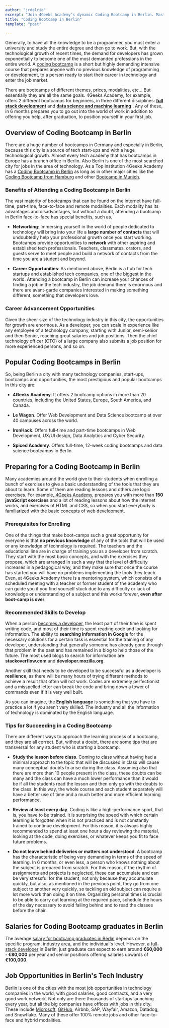 ```yaml
---
author: "jrdelrio"
excerpt: "Join 4Geeks Academy’s dynamic Coding Bootcamp in Berlin. Master coding skills and launch your career in Germany’s vibrant tech scene."
title: "Coding Bootcamp in Berlin"
template: "post"

---
```


Generally, to have all the knowledge to be a programmer, you must enter a university and study the entire degree and then go to work. But, with the technological growth of recent times, the demand for developers has grown exponentially to become one of the most demanded professions in the entire world. A [coding bootcamp](https://4geeksacademy.com/us/coding-bootcamp) is a short but highly demanding intensive course that prepares anyone with no previous knowledge of programming or development, to a person ready to start their career in technology and enter the job market.

There are bootcamps of different themes, prices, modalities, etc… But essentially they are all the same goals. 4Geeks Academy, for example, offers 2 different bootcamps for beginners, in three different disciplines: [**full stack development**](https://4geeksacademy.com/us/coding-bootcamps/part-time-full-stack-developer) and [**data science and machine learning**](https://4geeksacademy.com/us/coding-bootcamps/datascience-machine-learning) . Any of these, in 6 months prepares you to go out into the world of work in addition to offering you help, after graduation, to position yourself in your first job.


## Overview of Coding Bootcamp in Berlin

There are a huge number of bootcamps in Germany and especially in Berlin, because this city is a source of tech start-ups and with a huge technological growth. Almost every tech academy that has bootcamps in Europe has a branch office in Berlin. Also Berlin is one of the most searched city for jobs in the area of technology. As a Top institution 4Geeks Academy has a [Coding Bootcamp in Berlin](https://4geeksacademy.com/us/coding-campus/coding-bootcamp-berlin-germany) as long as in other major cities like the [Coding Bootcamp from Hamburg](https://4geeksacademy.com/us/coding-campus/coding-bootcamp-hamburg-germany) and other [Bootcamp in Munich](https://4geeksacademy.com/us/coding-campus/coding-bootcamp-munich-germany).

### Benefits of Attending a Coding Bootcamp in Berlin

The vast majority of bootcamps that can be found on the internet have full-time, part-time, face-to-face and remote modalities. Each modality has its advantages and disadvantages, but without a doubt, attending a bootcamp in Berlin face-to-face has special benefits, such as.

+ **Networking**: Immersing yourself in the world of people dedicated to technology will bring into your life a **large number of contacts** that will undoubtedly help your professional growth once you start working. Bootcamps provide opportunities to **network** with other aspiring and established tech professionals. Teachers, classmates, orators, and guests serve to meet people and build a network of contacts from the time you are a student and beyond.

+ **Career Opportunities**: As mentioned above, Berlin is a hub for tech startups and established tech companies, one of the biggest in the world. Attending a bootcamp in Berlin can increase your chances of finding a job in the tech industry, the job demand there is enormous and there are avant-garde companies interested in making something different, something that developers love.


### Career Advancement Opportunities

Given the sheer size of the technology industry in this city, the opportunities for growth are enormous. As a developer, you can scale in experience like any employee of a technology company, starting with Junior, semi-senior and then Senior, reaching great salaries and job positions. Then the chief technology officer (CTO) of a large company also submits a job position for more experienced persons, and so on.

## Popular Coding Bootcamps in Berlin

So, being Berlin a city with many technology companies, start-ups, bootcamps and opportunities, the most prestigious and popular bootcamps in this city are:

+ **4Geeks Academy**. It offers 2 bootcamp options in more than 20 countries, including the United States, Europe, South America, and Canada.

+ **Le Wagon**. Offer Web Development and Data Science bootcamp at over 40 campuses across the world.

+ **IronHack**. Offers full-time and part-time bootcamps in Web Development, UX/UI design, Data Analytics and Cyber Security.

+ **Spiced Academy**. Offers full-time, 12-week coding bootcamps and data science bootcamps in Berlin.


## Preparing for a Coding Bootcamp in Berlin

Many academies around the world give to their students when enrolling a bunch of exercises to give a basic understanding of the tools that they are about to learn. Some of them are reading lessons and others are logic exercises. For example,[ 4Geeks Academy](https://4geeksacademy.com/), prepares you with more than **150 javaScript exercises** and a lot of reading lessons about how the internet works, and exercises of HTML and CSS, so when you start everybody is familiarized with the basic concepts of web development.


### Prerequisites for Enrolling

One of the things that make boot-camps such a great opportunity for everyone is that **no previous knowledge** of any of the tools that will be used or any knowledge of technology is required. The teachers and the educational line are in charge of training you as a developer from scratch. They start with the most basic concepts, and with the exercises they propose, which are arranged in such a way that the level of difficulty increases in a pedagogical way, and they make sure that once the course has started you will have no problems implementing the tools they teach. Even, at 4Geeks Academy there is a mentoring system, which consists of a scheduled meeting with a teacher or former student of the academy who can guide you if you find yourself stuck due to any difficulty or lack of knowledge or understanding of a subject and this works forever, **even after boot-camp is over**.


### Recommended Skills to Develop

When a person [becomes a developer](https://4geeksacademy.com/us/index), the least part of their time is spent writing code, and most of their time is spent reading code and looking for information. The ability to **searching information in Google** for the necessary solutions for a certain task is essential for the training of any developer, understanding that generally someone has already gone through that problem in the past and has remained in a blog to help those of the future. The most used blogs to search for information are **stackoverflow.com** and **developer.mozilla.org**.

Another skill that needs to be developed to be successful as a developer is **resilience**, as there will be many hours of trying different methods to achieve a result that often will not work. Codes are extremely perfectionist and a misspelled letter can break the code and bring down a tower of commands even if it is very well built.

As you can imagine, the **English language** is something that you have to practice a lot if you aren’t very skilled. The industry and all the information of technology is dominated by the English language.


### Tips for Succeeding in a Coding Bootcamp

There are different ways to approach the learning process of a bootcamp, and they are all correct. But, without a doubt, there are some tips that are transversal for any student who is starting a bootcamp:

+ **Study the lesson before class**. 
Coming to class without having had a minimal approach to the topic that will be discussed in class will cause many conceptual doubts to arise during the class. Assuming also that there are more than 10 people present in the class, these doubts can be many and the class can have a much lower performance than it would be if all the students read the lesson and then only go with the doubts to the class. In this way, the whole course and each student separately will have a better use of time and a much better and more efficient learning performance.

+ **Review at least every day**. 
Coding is like a high-performance sport, that is, you have to be trained. It is surprising the speed with which certain learning is forgotten when it is not practiced and is not constantly trained to continue development. For this reason, it is always highly recommended to spend at least one hour a day reviewing the material, looking at the code, doing exercises, or whatever keeps you fit to face future problems.

+ **Do not leave behind deliveries or matters not understood**. 
A bootcamp has the characteristic of being very demanding in terms of the speed of learning. In 6 months, or even less, a person who knows nothing about the subject is prepared from scratch. For this reason, if the rhythm of assignments and projects is neglected, these can accumulate and can be very stressful for the student, not only because they accumulate quickly, but also, as mentioned in the previous point, they go from one subject to another very quickly, so tackling an old subject can require a lot more work than doing it on time. Organizing personal times is crucial to be able to carry out learning at the required pace, schedule the hours of the day necessary to avoid falling behind and to read the classes before the chair.


## Salaries for Coding Bootcamp graduates in Berlin

The average [salary for bootcamp graduates in Berlin](https://4geeksacademy.com/us/software-engineer-salary/software-engineer-salary-germany) depends on the specific program, industry area, and the individual's level. However, a [full-stack developer](https://admin.4geeks.com/media/asset/full-stack-developer-portfolio) in Berlin, just graduate can expect to earn around **€60,000 - €80,000** per year and senior positions offering salaries upwards of **€100,000**.


## Job Opportunities in Berlin's Tech Industry

Berlin is one of the cities with the most job opportunities in technology companies in the world, with good salaries, good contracts, and a very good work network. Not only are there thousands of startups launching every year, but all the big companies have offices with jobs in this city. These include [Microsoft](https://www.microsoft.com/en-us/), [GitHub](https://github.com/4GeeksAcademy), Airbnb, SAP, Wayfair, Amazon, Datadog, and Snowflake. Many of these offer 100% remote jobs and other face-to-face and hybrid modalities.

